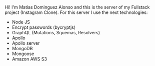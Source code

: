 Hi! I'm Matias Dominguez Alonso and this is the server of my Fullstack project (Instagram Clone). For this server I use the next technologies:

- Node JS
- Encrypt passwords (bycryptjs)
- GraphQL (Mutations, Squemas, Resolvers)
- Apollo
- Apollo server
- MongoDB
- Mongoose
- Amazon AWS S3
